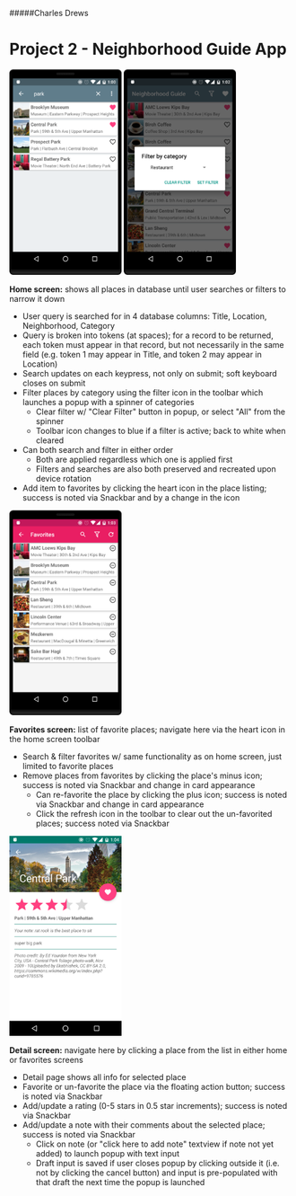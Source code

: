 #####Charles Drews

Project 2 - Neighborhood Guide App
=============

<img src="screenshots/home_search.png" alt="home screen w/ search" width="200px" />
<img src="screenshots/home_filter.png" alt="home screen w/ filter" width="200px" />

**Home screen:** shows all places in database until user searches or filters to narrow it down
* User query is searched for in 4 database columns: Title, Location, Neighborhood, Category
* Query is broken into tokens (at spaces); for a record to be returned, each token must appear in that record, but not necessarily in the same field (e.g. token 1 may appear in Title, and token 2 may appear in Location)
* Search updates on each keypress, not only on submit; soft keyboard closes on submit
* Filter places by category using the filter icon in the toolbar which launches a popup with a spinner of categories
  * Clear filter w/ "Clear Filter" button in popup, or select "All" from the spinner
  * Toolbar icon changes to blue if a filter is active; back to white when cleared
* Can both search and filter in either order
  * Both are applied regardless which one is applied first
  * Filters and searches are also both preserved and recreated upon device rotation
* Add item to favorites by clicking the heart icon in the place listing; success is noted via Snackbar and by a change in the icon


<img src="screenshots/favorites.png" alt="favorites screen" width="200px" />

**Favorites screen:** list of favorite places; navigate here via the heart icon in the home screen toolbar
* Search & filter favorites w/ same functionality as on home screen, just limited to favorite places
* Remove places from favorites by clicking the place's minus icon; success is noted via Snackbar and change in card appearance
  * Can re-favorite the place by clicking the plus icon; success is noted via Snackbar and change in card appearance
  * Click the refresh icon in the toolbar to clear out the un-favorited places; success noted via Snackbar


<img src="screenshots/detail.png" alt="detail screen" width="200px" />

**Detail screen:** navigate here by clicking a place from the list in either home or favorites screens
* Detail page shows all info for selected place
* Favorite or un-favorite the place via the floating action button; success is noted via Snackbar
* Add/update a rating (0-5 stars in 0.5 star increments); success is noted via Snackbar
* Add/update a note with their comments about the selected place; success is noted via Snackbar
  * Click on note (or "click here to add note" textview if note not yet added) to launch popup with text input
  * Draft input is saved if user closes popup by clicking outside it (i.e. not by clicking the cancel button) and input is pre-populated with that draft the next time the popup is launched
